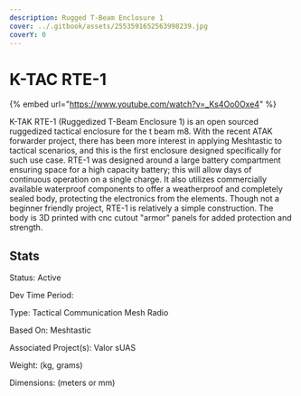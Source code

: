 ```yaml
---
description: Rugged T-Beam Enclosure 1
cover: ../.gitbook/assets/2553591652563998239.jpg
coverY: 0
---
```


# K-TAC RTE-1

{% embed url="https://www.youtube.com/watch?v=_Ks4Oo0Oxe4" %}

K-TAK RTE-1 (Ruggedized T-Beam Enclosure 1) is an open sourced ruggedized tactical enclosure for the t beam m8. With the recent ATAK forwarder project, there has been more interest in applying Meshtastic to tactical scenarios, and this is the first enclosure designed specifically for such use case. RTE-1 was designed around a large battery compartment ensuring space for a high capacity battery; this will allow days of continuous operation on a single charge. It also utilizes commercially available waterproof components to offer a weatherproof and completely sealed body, protecting the electronics from the elements. Though not a beginner friendly project, RTE-1 is relatively a simple construction. The body is 3D printed with cnc cutout "armor" panels for added protection and strength.

## Stats

Status: Active

Dev Time Period:

Type: Tactical Communication Mesh Radio

Based On: Meshtastic

Associated Project(s): Valor sUAS

Weight: (kg, grams)

Dimensions: (meters or mm)
